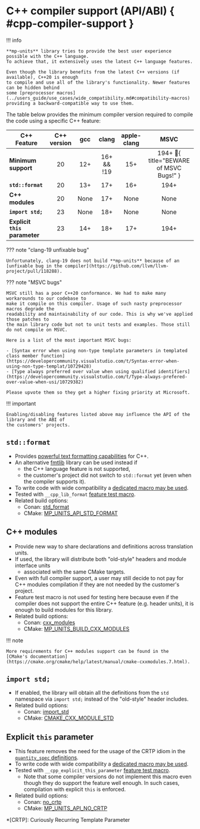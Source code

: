 # C++ compiler support (API/ABI) { #cpp-compiler-support }

!!! info

    **mp-units** library tries to provide the best user experience possible with the C++ language.
    To achieve that, it extensively uses the latest C++ language features.

    Even though the library benefits from the latest C++ versions (if available), C++20 is enough
    to compile and use all of the library's functionality. Newer features can be hidden behind
    some [preprocessor macros](../users_guide/use_cases/wide_compatibility.md#compatibility-macros)
    providing a backward-compatible way to use them.

The table below provides the minimum compiler version required to compile the code using a specific
C++ feature:

| C++ Feature                   | C++ version | gcc  |   clang    | apple-clang |                    MSVC                    |
|-------------------------------|:-----------:|:----:|:----------:|:-----------:|:------------------------------------------:|
| **Minimum support**           |     20      | 12+  | 16+ && !19 |     15+     | 194+ :bug:{ title="BEWARE of MSVC Bugs!" } |
| **`std::format`**             |     20      | 13+  |    17+     |     16+     |                    194+                    |
| **C++ modules**               |     20      | None |    17+     |    None     |                    None                    |
| **`import std;`**             |     23      | None |    18+     |    None     |                    None                    |
| **Explicit `this` parameter** |     23      | 14+  |    18+     |    17+      |                    194+                    |

??? note "clang-19 unfixable bug"

    Unfortunately, clang-19 does not build **mp-units** because of an
    [unfixable bug in the compiler](https://github.com/llvm/llvm-project/pull/118288).

??? note "MSVC bugs"

    MSVC still has a poor C++20 conformance. We had to make many workarounds to our codebase to
    make it compile on this compiler. Usage of such nasty preprocessor macros degrade the
    readability and maintainability of our code. This is why we've applied those patches to
    the main library code but not to unit tests and examples. Those still do not compile on MSVC.

    Here is a list of the most important MSVC bugs:

    - [Syntax error when using non-type template parameters in templated class member function](https://developercommunity.visualstudio.com/t/Syntax-error-when-using-non-type-templat/10729428)
    - [Type always preferred over value when using qualified identifiers](https://developercommunity.visualstudio.com/t/Type-always-prefered-over-value-when-usi/10729382)

    Please upvote them so they get a higher fixing priority at Microsoft.

!!! important

    Enabling/disabling features listed above may influence the API of the library and the ABI of
    the customers' projects.


## `std::format`

- Provides [powerful text formatting capabilities](../users_guide/framework_basics/text_output.md#text-formatting)
  for C++.
- An alternative [fmtlib](https://github.com/fmtlib/fmt) library can be used instead if
    - the C++ language feature is not supported,
    - the customer's project did not switch to `std::format` yet (even when the compiler
      supports it).
- To write code with wide compatibility
  a [dedicated macro may be used](../users_guide/use_cases/wide_compatibility.md#mp_units_std_fmt).
- Tested with `__cpp_lib_format` [feature test macro](https://en.cppreference.com/w/cpp/feature_test).
- Related build options:
    - Conan: [std_format](installation_and_usage.md#std_format)
    - CMake: [MP_UNITS_API_STD_FORMAT](installation_and_usage.md#MP_UNITS_API_STD_FORMAT)


## C++ modules

- Provide new way to share declarations and definitions across translation units.
- If used, the library will distribute both "old-style" headers and module interface units
    - associated with the same CMake targets.
- Even with full compiler support, a user may still decide to not pay for C++ modules compilation
  if they are not needed by the customer's project.
- Feature test macro is not used for testing here because even if the compiler does not support
  the entire C++ feature (e.g. header units), it is enough to build modules for this library.
- Related build options:
    - Conan: [cxx_modules](installation_and_usage.md#cxx_modules)
    - CMake: [MP_UNITS_BUILD_CXX_MODULES](installation_and_usage.md#MP_UNITS_BUILD_CXX_MODULES)

!!! note

    More requirements for C++ modules support can be found in the
    [CMake's documentation](https://cmake.org/cmake/help/latest/manual/cmake-cxxmodules.7.html).


## `import std;`

- If enabled, the library will obtain all the definitions from the `std` namespace via
  `import std;` instead of the "old-style" header includes.
- Related build options:
    - Conan: [import_std](installation_and_usage.md#import_std)
    - CMake: [CMAKE_CXX_MODULE_STD](https://cmake.org/cmake/help/latest/variable/CMAKE_CXX_MODULE_STD.html)


## Explicit `this` parameter

- This feature removes the need for the usage of the CRTP idiom in the
  [`quantity_spec` definitions](../users_guide/framework_basics/systems_of_quantities.md#defining-quantities).
- To write code with wide compatibility
  a [dedicated macro may be used](../users_guide/use_cases/wide_compatibility.md#QUANTITY_SPEC).
- Tested with `__cpp_explicit_this_parameter` [feature test macro](https://en.cppreference.com/w/cpp/feature_test).
    - Note that some compiler versions do not implement this macro even though they do support the
      feature well enough. In such cases, compilation with explicit `this` is enforced.
- Related build options:
    - Conan: [no_crtp](installation_and_usage.md#no_crtp)
    - CMake: [MP_UNITS_API_NO_CRTP](installation_and_usage.md#MP_UNITS_API_NO_CRTP)

*[CRTP]: Curiously Recurring Template Parameter
